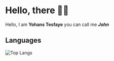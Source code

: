 # Hello, there 👋🏼

Hello, I am **Yohans Tesfaye** you can call me _**John**_

## Languages 

![Top Langs](https://github-readme-stats.vercel.app/api/top-langs/?username=yohanstesfaye)
